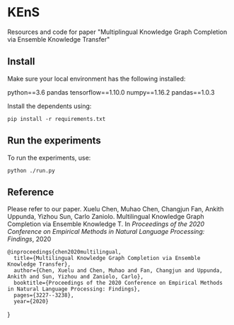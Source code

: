 # KEnS
Resources and code for paper "Multiplingual Knowledge Graph Completion via Ensemble Knowledge Transfer"


## Install
Make sure your local environment has the following installed:

  python==3.6
  pandas
  tensorflow==1.10.0
  numpy==1.16.2
  pandas==1.0.3
    
Install the dependents using:

    pip install -r requirements.txt

## Run the experiments
To run the experiments, use:

    python ./run.py


## Reference
Please refer to our paper. 
Xuelu Chen, Muhao Chen, Changjun Fan, Ankith Uppunda, Yizhou Sun, Carlo Zaniolo. Multilingual Knowledge Graph Completion via Ensemble Knowledge T. In *Proceedings of the 2020 Conference on Empirical Methods in Natural Language Processing: Findings*, 2020

    @inproceedings{chen2020multilingual,
      title={Multilingual Knowledge Graph Completion via Ensemble Knowledge Transfer},
      author={Chen, Xuelu and Chen, Muhao and Fan, Changjun and Uppunda, Ankith and Sun, Yizhou and Zaniolo, Carlo},
      booktitle={Proceedings of the 2020 Conference on Empirical Methods in Natural Language Processing: Findings},
      pages={3227--3238},
      year={2020}
}
